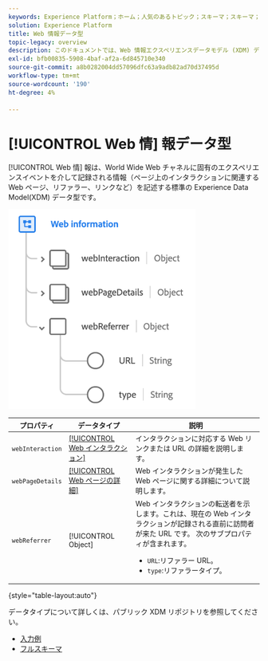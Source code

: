 ```yaml
---
keywords: Experience Platform；ホーム；人気のあるトピック；スキーマ；スキーマ；XDM；フィールド；スキーマ；スキーマ；Web ページの詳細；データ型；データ型；データ型；Web ページ
solution: Experience Platform
title: Web 情報データ型
topic-legacy: overview
description: このドキュメントでは、Web 情報エクスペリエンスデータモデル (XDM) データタイプの概要を説明します。
exl-id: bfb00835-5908-4baf-af2a-6d845710e340
source-git-commit: a8b0282004dd57096dfc63a9adb82ad70d37495d
workflow-type: tm+mt
source-wordcount: '190'
ht-degree: 4%

---
```


# [!UICONTROL Web 情] 報データ型

[!UICONTROL Web 情] 報は、World Wide Web チャネルに固有のエクスペリエンスイベントを介して記録される情報（ページ上のインタラクションに関連する Web ページ、リファラー、リンクなど）を記述する標準の Experience Data Model(XDM) データ型です。

![](../images/data-types/web-information.png)

| プロパティ | データタイプ | 説明 |
| --- | --- | --- |
| `webInteraction` | [[!UICONTROL Web インタラクション]](./web-interaction.md) | インタラクションに対応する Web リンクまたは URL の詳細を説明します。 |
| `webPageDetails` | [[!UICONTROL Web ページの詳細]](./webpage-details.md) | Web インタラクションが発生した Web ページに関する詳細について説明します。 |
| `webReferrer` | [!UICONTROL Object] | Web インタラクションの転送者を示します。これは、現在の Web インタラクションが記録される直前に訪問者が来た URL です。 次のサブプロパティが含まれます。 <ul><li>`URL`:リファラー URL。</li><li>`type`:リファラータイプ。</li></ul> |

{style=&quot;table-layout:auto&quot;}

データタイプについて詳しくは、パブリック XDM リポジトリを参照してください。

* [入力例](https://github.com/adobe/xdm/blob/master/components/datatypes/webinfo.example.1.json)
* [フルスキーマ](https://github.com/adobe/xdm/blob/master/components/datatypes/webinfo.schema.json)
